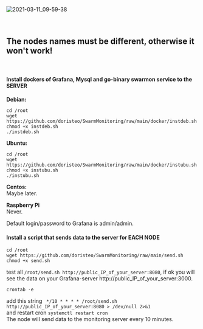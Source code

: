 ![2021-03-11_09-59-38](https://user-images.githubusercontent.com/3895507/110748305-98f32c00-8250-11eb-9098-75f2c5b89597.png)
<br><br><br>
## The nodes names must be different, otherwise it won't work!<br>
<br>


#### Install dockers of Grafana, Mysql and go-binary swarmon service to the SERVER

**Debian:**
```
cd /root
wget https://github.com/doristeo/SwarmMonitoring/raw/main/docker/instdeb.sh
chmod +x instdeb.sh
./instdeb.sh
```

**Ubuntu:**
```
cd /root
wget https://github.com/doristeo/SwarmMonitoring/raw/main/docker/instubu.sh
chmod +x instubu.sh
./instubu.sh
```
**Centos:**<br>
Maybe later.

**Raspberry Pi**<br>
Never.

Default login/password to Grafana is admin/admin. 

#### Install a script that sends data to the server for EACH NODE
```
cd /root
wget https://github.com/doristeo/SwarmMonitoring/raw/main/send.sh
chmod +x send.sh
```
test all ```/root/send.sh http://public_IP_of_your_server:8080```, if ok you will see the data on your Grafana-server http://public_IP_of_your_server:3000.
```
crontab -e
```
add this string ``` */10 * * * * /root/send.sh http://public_IP_of_your_server:8080 > /dev/null 2>&1``` <br>
and restart cron ```systemctl restart cron``` <br>
The node will send data to the monitoring server every 10 minutes.<br>











